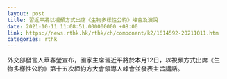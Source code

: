 ```yaml
---
layout: post
title: 習近平將以視頻方式出席《生物多樣性公約》峰會及演說
date: 2021-10-11 11:08:51.000000000 +08:00
link: https://news.rthk.hk/rthk/ch/component/k2/1614592-20211011.htm
categories: rthk
---
```


外交部發言人華春瑩宣布，國家主席習近平將於本月12日，以視頻方式出席《生物多樣性公約》第十五次締約方大會領導人峰會並發表主旨講話。
